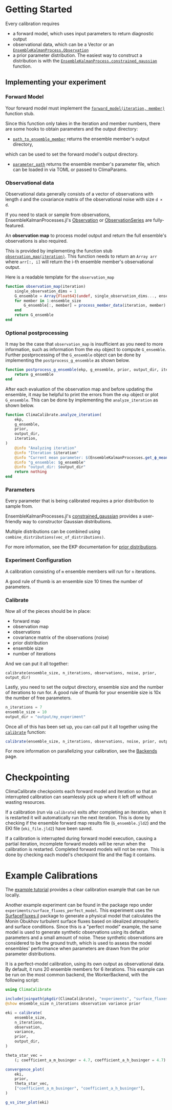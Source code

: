# Getting Started

Every calibration requires
- a forward model, which uses input parameters to return diagnostic output
- observational data, which can be a Vector or an [`EnsembleKalmanProcess.Observation`](https://clima.github.io/EnsembleKalmanProcesses.jl/dev/API/Observations/#EnsembleKalmanProcesses.Observation)
- a prior parameter distribution. The easiest way to construct a distribution is with the [`EnsembleKalmanProcess.constrained_gaussian`](https://clima.github.io/EnsembleKalmanProcesses.jl/dev/API/ParameterDistributions/#EnsembleKalmanProcesses.ParameterDistributions.constrained_gaussian) function.

## Implementing your experiment

### Forward Model

Your forward model must implement the [`forward_model(iteration, member)`](@ref) 
function stub.

Since this function only takes in the iteration and member numbers, there are some 
hooks to obtain parameters and the output directory:

- [`path_to_ensemble_member`](@ref) returns the ensemble member's output directory, 

which can be used to set the forward model's output directory.
- [`parameter_path`](@ref) returns the ensemble member's parameter file, which can 
be loaded in via TOML or passed to ClimaParams.

### Observational data

Observational data generally consists of a vector of observations with length `d`
 and the covariance matrix of the observational noise with size `d × d`.

If you need to stack or sample from observations, EnsembleKalmanProcesses.jl's 
[Observation](https://clima.github.io/EnsembleKalmanProcesses.jl/dev/API/Observations/#Observation) 
or [ObservationSeries](https://clima.github.io/EnsembleKalmanProcesses.jl/dev/API/Observations/#ObservationSeries) are fully-featured.

An **observation map** to process model output and return the full ensemble's observations is also required.

This is provided by implementing the function stub [`observation_map(iteration)`](@ref). This function needs to return an `Array arr` where `arr[:, i]` will return the i-th ensemble member's observational output.

Here is a readable template for the `observation_map`

```julia
function observation_map(iteration)
    single_observation_dims = 1
    G_ensemble = Array{Float64}(undef, single_observation_dims..., ensemble_size)
    for member in 1:ensemble_size
        G_ensemble[:, member] = process_member_data(iteration, member)
    end
    return G_ensemble
end
```

### Optional postprocessing

It may be the case that `observation_map` is insufficient as you need to more information,
such as information from the `ekp` object to compute `G_ensemble`. Further postprocessing of the
`G_ensemble` object can be done by implementing the `postprocess_g_ensemble` as shown
below.

```julia
function postprocess_g_ensemble(ekp, g_ensemble, prior, output_dir, iteration)
    return g_ensemble
end
```

After each evaluation of the observation map and before updating the ensemble, it may be
helpful to print the errors from the `ekp` object or plot `G_ensemble`. This can be done
by implementing the `analyze_iteration` as shown below.

```julia
function ClimaCalibrate.analyze_iteration(
    ekp,
    g_ensemble,
    prior,
    output_dir,
    iteration,
)
    @info "Analyzing iteration"
    @info "Iteration $iteration"
    @info "Current mean parameter: $(EnsembleKalmanProcesses.get_ϕ_mean_final(prior, ekp))"
    @info "g_ensemble: $g_ensemble"
    @info "output_dir: $output_dir"
    return nothing
end
```

### Parameters

Every parameter that is being calibrated requires a prior distribution to sample from.

EnsembleKalmanProcesses.jl's [constrained_gaussian](https://clima.github.io/EnsembleKalmanProcesses.jl/dev/API/ParameterDistributions/#EnsembleKalmanProcesses.ParameterDistributions.constrained_gaussian) 
provides a user-friendly way to constructor Gaussian distributions.

Multiple distributions can be combined using `combine_distributions(vec_of_distributions)`.

For more information, see the EKP documentation for [prior distributions](https://clima.github.io/EnsembleKalmanProcesses.jl/dev/parameter_distributions/).

### Experiment Configuration
A calibration consisting of `m` ensemble members will run for `n` iterations.

A good rule of thumb is an ensemble size 10 times the number of parameters.

### Calibrate

Now all of the pieces should be in place:
- forward map
- observation map
- observations
- covariance matrix of the observations (noise)
- prior distribution
- ensemble size
- number of iterations

And we can put it all together:

`calibrate(ensemble_size, n_iterations, observations, noise, prior, output_dir)`

Lastly, you need to set the output directory, ensemble size and the number of iterations to run for. A good rule of thumb for your ensemble size is 10x the number of free parameters.

```julia
n_iterations = 7
ensemble_size = 10
output_dir = "output/my_experiment"
```
Once all of this has been set up, you can call put it all together using the [`calibrate`](@ref) function:

```julia
calibrate(ensemble_size, n_iterations, observations, noise, prior, output_dir)
```

For more information on parallelizing your calibration, see the [Backends](https://clima.github.io/ClimaCalibrate.jl/dev/backends/) page.

# Checkpointing

ClimaCalibrate checkpoints each forward model and iteration so that an interrupted
calibration can seamlessly pick up where it left off without wasting resources.

If a calibration (run via `calibrate`) exits after completing an iteration, 
when it is restarted it will automatically run the next iteration. 
This is done by checking if the ensemble forward map results file (`G_ensemble.jld2`) 
and the EKI file (`eki_file.jld2`) have been saved.

If a calibration is interrupted during forward model execution, 
causing a partial iteration, incomplete forward models will be rerun when the 
calibration is restarted. Completed forward models will not be rerun.
This is done by checking each model's checkpoint file and the flag it contains.

# Example Calibrations

The [example tutorial](https://clima.github.io/ClimaCalibrate.jl/dev/literate_example/)
provides a clear calibration example that can be run locally.

Another example experiment can be found in the package repo under `experiments/surface_fluxes_perfect_model`.
This experiment uses the [SurfaceFluxes.jl](https://github.com/CliMA/SurfaceFluxes.jl) package 
to generate a physical model that calculates the Monin Obukhov turbulent surface 
fluxes based on idealized atmospheric and surface conditions. Since this is a "perfect 
model" example, the same model is used to generate synthetic observations using its 
default parameters and a small amount of noise. These synthetic observations are 
considered to be the ground truth, which is used to assess the model ensembles' 
performance when parameters are drawn from the prior parameter distributions. 

It is a perfect-model calibration, using its own output as observational data. 
By default, it runs 20 ensemble members for 6 iterations. 
This example can be run on the most common backend, the WorkerBackend, with the following script:

```julia
using ClimaCalibrate

include(joinpath(pkgdir(ClimaCalibrate), "experiments", "surface_fluxes_perfect_model", "utils.jl"))
@show ensemble_size n_iterations observation variance prior

eki = calibrate(
    ensemble_size,
    n_iterations,
    observation,
    variance,
    prior,
    output_dir,
)

theta_star_vec =
    (; coefficient_a_m_businger = 4.7, coefficient_a_h_businger = 4.7)

convergence_plot(
    eki,
    prior,
    theta_star_vec,
    ["coefficient_a_m_businger", "coefficient_a_h_businger"],
)

g_vs_iter_plot(eki)
```
